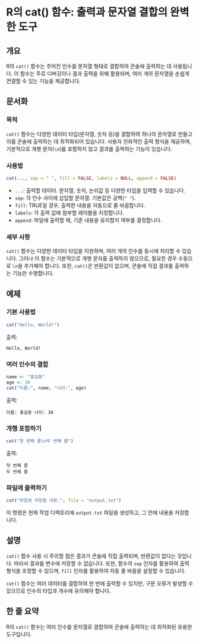 <!--
Meta Description: # R의 cat() 함수: 출력과 문자열 결합의 완벽한 도구 ## 개요 R의 `cat()` 함수는 주어진 인수를 문자열 형태로 결합하여 콘솔에 출력하는 데 사용됩니다. 이 함수는 주로 디버깅이나 결과 출력을 위해 활용되며, 여러 개의 문자열을 손쉽게 연결할 수 있는 기...
Meta Keywords: cat, 함수는, 문자열, 콘솔에, 출력하는
-->

# R의 cat() 함수: 출력과 문자열 결합의 완벽한 도구

## 개요
R의 `cat()` 함수는 주어진 인수를 문자열 형태로 결합하여 콘솔에 출력하는 데 사용됩니다. 이 함수는 주로 디버깅이나 결과 출력을 위해 활용되며, 여러 개의 문자열을 손쉽게 연결할 수 있는 기능을 제공합니다.

## 문서화
### 목적
`cat()` 함수는 다양한 데이터 타입(문자열, 숫자 등)을 결합하여 하나의 문자열로 만들고 이를 콘솔에 출력하는 데 최적화되어 있습니다. 사용자 친화적인 출력 형식을 제공하며, 기본적으로 개행 문자(`\n`)를 포함하지 않고 결과를 출력하는 기능이 있습니다.

### 사용법
```R
cat(..., sep = " ", fill = FALSE, labels = NULL, append = FALSE)
```

- `...`: 출력할 데이터. 문자열, 숫자, 논리값 등 다양한 타입을 입력할 수 있습니다.
- `sep`: 각 인수 사이에 삽입할 문자열. 기본값은 공백(`" "`).
- `fill`: TRUE일 경우, 출력한 내용을 자동으로 줄 바꿈합니다.
- `labels`: 각 출력 값에 첨부할 레이블을 지정합니다.
- `append`: 파일에 출력할 때, 기존 내용을 유지할지 여부를 결정합니다.

### 세부 사항
`cat()` 함수는 다양한 데이터 타입을 지원하며, 여러 개의 인수를 동시에 처리할 수 있습니다. 그러나 이 함수는 기본적으로 개행 문자를 출력하지 않으므로, 필요한 경우 수동으로 `\n`을 추가해야 합니다. 또한, `cat()`은 반환값이 없으며, 콘솔에 직접 결과를 출력하는 기능만 수행합니다.

## 예제
### 기본 사용법
```R
cat("Hello, World!")
```
출력:
```
Hello, World!
```

### 여러 인수의 결합
```R
name <- "홍길동"
age <- 30
cat("이름:", name, "나이:", age)
```
출력:
```
이름: 홍길동 나이: 30
```

### 개행 포함하기
```R
cat("첫 번째 줄\n두 번째 줄")
```
출력:
```
첫 번째 줄
두 번째 줄
```

### 파일에 출력하기
```R
cat("파일에 저장할 내용.", file = "output.txt")
```
이 명령은 현재 작업 디렉토리에 `output.txt` 파일을 생성하고, 그 안에 내용을 저장합니다.

## 설명
`cat()` 함수 사용 시 주의할 점은 결과가 콘솔에 직접 출력되며, 반환값이 없다는 것입니다. 따라서 결과를 변수에 저장할 수 없습니다. 또한, 함수의 `sep` 인자를 활용하여 출력 형식을 조정할 수 있으며, `fill` 인자를 활용하여 자동 줄 바꿈을 설정할 수 있습니다. 

`cat()` 함수는 여러 데이터를 결합하여 한 번에 출력할 수 있지만, 구문 오류가 발생할 수 있으므로 인수의 타입과 개수에 유의해야 합니다.

## 한 줄 요약
R의 `cat()` 함수는 여러 인수를 문자열로 결합하여 콘솔에 출력하는 데 최적화된 유용한 도구입니다.